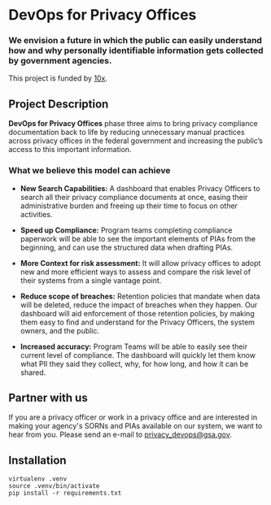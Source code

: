 # DevOps for Privacy Offices

### We envision a future in which the public can easily understand how and why personally identifiable information gets collected by government agencies. 

This project is funded by [10x](https://10x.gsa.gov/).

## Project Description

**DevOps for Privacy Offices** phase three aims to bring privacy compliance documentation back to life by reducing unnecessary manual practices across privacy offices in the federal government and increasing the public’s access to this important information.

### What we believe this model can achieve

- **New Search Capabilities:** A dashboard that enables Privacy Officers to search all their privacy compliance documents at once, easing their administrative burden and freeing up their time to focus on other activities.

- **Speed up Compliance:** Program teams completing compliance paperwork will be able to see the important elements of PIAs from the beginning, and can use the structured data when drafting PIAs.

- **More Context for risk assessment:** It will allow privacy offices to adopt new and more efficient ways to assess and compare the risk level of their systems from a single vantage point.

- **Reduce scope of breaches:** Retention policies that mandate when data will be deleted, reduce the impact of breaches when they happen. Our dashboard will aid enforcement of those retention policies, by making them easy to find and understand for the Privacy Officers, the system owners, and the public.

- **Increased accuracy:** Program Teams will be able to easily see their current level of compliance. The dashboard will quickly let them know what PII they said they collect, why, for how long, and how it can be shared.

## Partner with us
If you are a privacy officer or work in a privacy office and are interested in making your agency's SORNs and PIAs available on our system, we want to hear from you. Please send an e-mail to privacy_devops@gsa.gov.

## Installation
```
virtualenv .venv
source .venv/bin/activate
pip install -r requirements.txt
```
